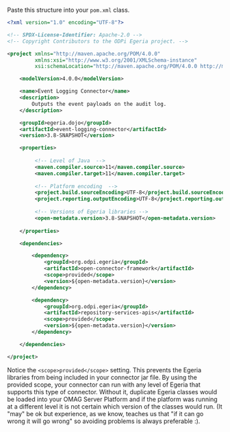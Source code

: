 <!-- SPDX-License-Identifier: CC-BY-4.0 -->
<!-- Copyright Contributors to the Egeria project. -->

Paste this structure into your `pom.xml` class.

```xml
<?xml version="1.0" encoding="UTF-8"?>

<!-- SPDX-License-Identifier: Apache-2.0 -->
<!-- Copyright Contributors to the ODPi Egeria project. -->

<project xmlns="http://maven.apache.org/POM/4.0.0"
         xmlns:xsi="http://www.w3.org/2001/XMLSchema-instance"
         xsi:schemaLocation="http://maven.apache.org/POM/4.0.0 http://maven.apache.org/xsd/maven-4.0.0.xsd">

    <modelVersion>4.0.0</modelVersion>

    <name>Event Logging Connector</name>
    <description>
        Outputs the event payloads on the audit log.
    </description>

    <groupId>egeria.dojo</groupId>
    <artifactId>event-logging-connector</artifactId>
    <version>3.8-SNAPSHOT</version>

    <properties>
    
         <!-- Level of Java  -->
         <maven.compiler.source>11</maven.compiler.source>
         <maven.compiler.target>11</maven.compiler.target>
    
         <!-- Platform encoding  -->
         <project.build.sourceEncoding>UTF-8</project.build.sourceEncoding>
         <project.reporting.outputEncoding>UTF-8</project.reporting.outputEncoding>
    
         <!-- Versions of Egeria libraries -->
         <open-metadata.version>3.8-SNAPSHOT</open-metadata.version>
    
    </properties>

    <dependencies>

        <dependency>
            <groupId>org.odpi.egeria</groupId>
            <artifactId>open-connector-framework</artifactId>
            <scope>provided</scope>
            <version>${open-metadata.version}</version>
        </dependency>

        <dependency>
            <groupId>org.odpi.egeria</groupId>
            <artifactId>repository-services-apis</artifactId>
            <scope>provided</scope>
            <version>${open-metadata.version}</version>
        </dependency>

    </dependencies>

</project>

```
Notice the `<scope>provided</scope>` setting.  This prevents the Egeria libraries from being included in your connector jar file.  By using the provided scope, your connector can run with any level of Egeria that supports this type of connector.  Without it, duplicate Egeria classes would be loaded into your OMAG Server Platform and if the platform was running at a different level it is not certain which version of the classes would run. (It "may" be ok but experience, as we know, teaches us that "if it can go wrong it will go wrong" so avoiding problems is always preferable :).   




